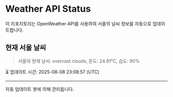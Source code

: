 
# Weather API Status

이 리포지토리는 OpenWeather API를 사용하여 서울의 날씨 정보를 자동으로 업데이트합니다.

## 현재 서울 날씨
> 서울의 현재 날씨: overcast clouds, 온도: 24.91°C, 습도: 90%

⏳ 업데이트 시간: 2025-08-08 23:08:57 (UTC)

---
자동 업데이트 봇에 의해 관리됩니다.
